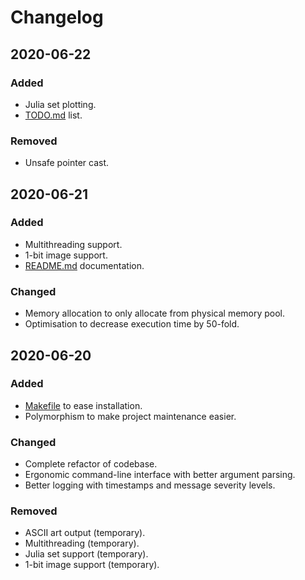 # Changelog

## 2020-06-22
### Added
- Julia set plotting.
- [TODO.md](TODO.md) list.
### Removed
- Unsafe pointer cast.

## 2020-06-21
### Added
- Multithreading support.
- 1-bit image support.
- [README.md](README.md) documentation.
### Changed
- Memory allocation to only allocate from physical memory pool.
- Optimisation to decrease execution time by 50-fold.

## 2020-06-20
### Added
- [Makefile](Makefile) to ease installation.
- Polymorphism to make project maintenance easier.
### Changed
- Complete refactor of codebase.
- Ergonomic command-line interface with better argument parsing.
- Better logging with timestamps and message severity levels.
### Removed
- ASCII art output (temporary).
- Multithreading (temporary).
- Julia set support (temporary).
- 1-bit image support (temporary).